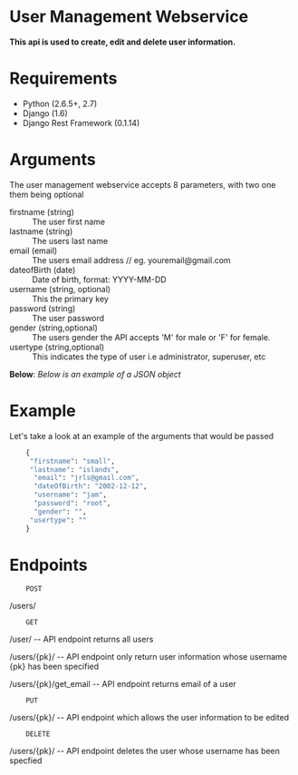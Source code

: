 # User Management Webservice


**This api is used to create, edit and delete user information.**

# Requirements

* Python (2.6.5+, 2.7)
* Django (1.6)
* Django Rest Framework (0.1.14)

# Arguments


The user management webservice accepts 8 parameters, with two one them being optional

<dl>
<dt>firstname  (string) </dt>
  <dd>The user first name</dd>

<dt>lastname  (string)</dt>
  <dd>The users last name  </dd>

<dt>email  (email) </dt>
  <dd>The users email address // eg. youremail@gmail.com</dd>

<dt>dateofBirth  (date)</dt>
  <dd>Date of birth,  format: YYYY-MM-DD</dd>

<dt>username (string, optional)</dt>
  <dd>This the primary key</dd>

<dt>password (string)</dt>
  <dd>The user password</dd>

<dt>gender  (string,optional)</dt>
  <dd>The users gender the API accepts 'M' for male or 'F' for female.</dd>

<dt>usertype (string,optional)</dt>
  <dd>This indicates the type of user i.e administrator, superuser, etc </dd>


**Below**: *Below is an example of a JSON object*

# Example

Let's take a look at an example of the arguments that would be passed


```python
    {
     "firstname": "small",
     "lastname": "islands",
      "email": "jrls@gmail.com",
      "dateOfBirth": "2002-12-12",
      "username": "jam",
      "password": "root",
      "gender": "",
     "usertype": ""
    }

```
# Endpoints

```
    POST
```
<p>/users/</p>

```
    GET
```
<p>/user/       -- API endpoint returns all users</p>
<p>/users/{pk}/    -- API endpoint only return user information whose username {pk} has been specified </p>
<p>/users/{pk}/get_email -- API endpoint returns email of a user

```
    PUT
```
<p>/users/{pk}/   -- API endpoint which allows the user information to be edited </p>

```
    DELETE
```
<p>/users/{pk}/   -- API endpoint deletes the user whose username has been specfied</p>





[build-status-image]: https://secure.travis-ci.org/tomchristie/django-rest-framework.png?branch=master
[travis]: http://travis-ci.org/tomchristie/django-rest-framework?branch=master
[twitter]: https://twitter.com/_tomchristie
[group]: https://groups.google.com/forum/?fromgroups#!forum/django-rest-framework
[0.4]: https://github.com/tomchristie/django-rest-framework/tree/0.4.X
[sandbox]: http://restframework.herokuapp.com/

[index]: http://www.django-rest-framework.org/
[oauth1-section]: http://www.django-rest-framework.org/api-guide/authentication.html#oauthauthentication
[oauth2-section]: http://www.django-rest-framework.org/api-guide/authentication.html#oauth2authentication
[serializer-section]: http://www.django-rest-framework.org/api-guide/serializers.html#serializers
[modelserializer-section]: http://www.django-rest-framework.org/api-guide/serializers.html#modelserializer
[functionview-section]: http://www.django-rest-framework.org/api-guide/views.html#function-based-views
[generic-views]: http://www.django-rest-framework.org/api-guide/generic-views.html
[viewsets]: http://www.django-rest-framework.org/api-guide/viewsets.html
[routers]: http://www.django-rest-framework.org/api-guide/routers.html
[serializers]: http://www.django-rest-framework.org/api-guide/serializers.html
[authentication]: http://www.django-rest-framework.org/api-guide/authentication.html

[rest-framework-2-announcement]: http://www.django-rest-framework.org/topics/rest-framework-2-announcement.html
[2.1.0-notes]: https://groups.google.com/d/topic/django-rest-framework/Vv2M0CMY9bg/discussion
[image]: http://www.django-rest-framework.org/img/quickstart.png

[tox]: http://testrun.org/tox/latest/

[tehjones]: https://twitter.com/tehjones/status/294986071979196416
[wlonk]: https://twitter.com/wlonk/status/261689665952833536
[laserllama]: https://twitter.com/laserllama/status/328688333750407168

[docs]: http://www.django-rest-framework.org/
[urlobject]: https://github.com/zacharyvoase/urlobject
[markdown]: http://pypi.python.org/pypi/Markdown/
[pyyaml]: http://pypi.python.org/pypi/PyYAML
[defusedxml]: https://pypi.python.org/pypi/defusedxml
[django-filter]: http://pypi.python.org/pypi/django-filter
[security-mail]: mailto:rest-framework-security@googlegroups.com